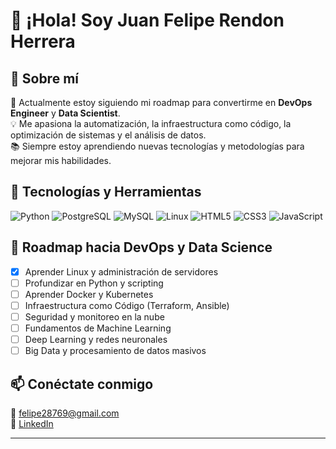 # 👋 ¡Hola! Soy Juan Felipe Rendon Herrera  

## 🚀 Sobre mí  
🎯 Actualmente estoy siguiendo mi roadmap para convertirme en **DevOps Engineer** y **Data Scientist**.  
💡 Me apasiona la automatización, la infraestructura como código, la optimización de sistemas y el análisis de datos.  
📚 Siempre estoy aprendiendo nuevas tecnologías y metodologías para mejorar mis habilidades.  

## 🔧 Tecnologías y Herramientas  
<p align="left">
  <img src="https://img.shields.io/badge/Python-3776AB?style=for-the-badge&logo=python&logoColor=white" alt="Python" />
  <img src="https://img.shields.io/badge/PostgreSQL-4169E1?style=for-the-badge&logo=postgresql&logoColor=white" alt="PostgreSQL" />
  <img src="https://img.shields.io/badge/MySQL-4479A1?style=for-the-badge&logo=mysql&logoColor=white" alt="MySQL" />
  <img src="https://img.shields.io/badge/Linux-FCC624?style=for-the-badge&logo=linux&logoColor=black" alt="Linux" />
  <img src="https://img.shields.io/badge/HTML5-E34F26?style=for-the-badge&logo=html5&logoColor=white" alt="HTML5" />
  <img src="https://img.shields.io/badge/CSS3-264de4?style=for-the-badge&logo=css3&logoColor=white" alt="CSS3" />
  <img src="https://img.shields.io/badge/JavaScript-F7DF1E?style=for-the-badge&logo=javascript&logoColor=black" alt="JavaScript" />
</p>

## 📌 Roadmap hacia DevOps y Data Science  
- [x] Aprender Linux y administración de servidores  
- [ ] Profundizar en Python y scripting  
- [ ] Aprender Docker y Kubernetes  
- [ ] Infraestructura como Código (Terraform, Ansible)  
- [ ] Seguridad y monitoreo en la nube  
- [ ] Fundamentos de Machine Learning  
- [ ] Deep Learning y redes neuronales  
- [ ] Big Data y procesamiento de datos masivos  

## 📫 Conéctate conmigo  
📧 felipe28769@gmail.com  
💼 [LinkedIn](https://www.linkedin.com/in/juan-rendon-dev)  

---
